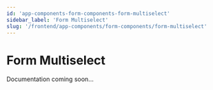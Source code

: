 ```yaml
---
id: 'app-components-form-components-form-multiselect'
sidebar_label: 'Form Multiselect'
slug: '/frontend/app-components/form-components/form-multiselect'
---
```


# Form Multiselect

Documentation coming soon...
